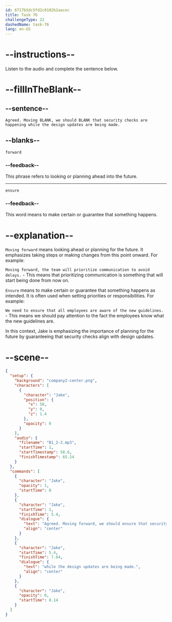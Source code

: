 ```yaml
---
id: 6717b5dc5fd2c0102b2aacec
title: Task 76
challengeType: 22
dashedName: task-76
lang: en-US
---
```


<!-- (Audio) Jake: Agreed. Moving forward, we should ensure that security checks are happening while the design updates are being made. -->

# --instructions--

Listen to the audio and complete the sentence below.

# --fillInTheBlank--

## --sentence--

`Agreed. Moving BLANK, we should BLANK that security checks are happening while the design updates are being made.`

## --blanks--

`forward`

### --feedback--

This phrase refers to looking or planning ahead into the future.

---

`ensure`

### --feedback--

This word means to make certain or guarantee that something happens.

# --explanation--

`Moving forward` means looking ahead or planning for the future. It emphasizes taking steps or making changes from this point onward. For example: 

`Moving forward, the team will prioritize communication to avoid delays.` - This means that prioritizing communication is something that will start being done from now on. 

`Ensure` means to make certain or guarantee that something happens as intended. It is often used when setting priorities or responsibilities. For example: 

`We need to ensure that all employees are aware of the new guidelines.` - This means we should pay attention to the fact the employees know what the new guidelines are.

In this context, Jake is emphasizing the importance of planning for the future by guaranteeing that security checks align with design updates.

# --scene--

```json
{
  "setup": {
    "background": "company2-center.png",
    "characters": [
      {
        "character": "Jake",
        "position": {
          "x": 50,
          "y": 0,
          "z": 1.4
        },
        "opacity": 0
      }
    ],
    "audio": {
      "filename": "B1_2-2.mp3",
      "startTime": 1,
      "startTimestamp": 58.6,
      "finishTimestamp": 65.24
    }
  },
  "commands": [
    {
      "character": "Jake",
      "opacity": 1,
      "startTime": 0
    },
    {
      "character": "Jake",
      "startTime": 1,
      "finishTime": 5.4,
      "dialogue": {
        "text": "Agreed. Moving forward, we should ensure that security checks are happening",
        "align": "center"
      }
    },
    {
      "character": "Jake",
      "startTime": 5.4,
      "finishTime": 7.64,
      "dialogue": {
        "text": "while the design updates are being made.",
        "align": "center"
      }
    },
    {
      "character": "Jake",
      "opacity": 0,
      "startTime": 8.14
    }
  ]
}
```
